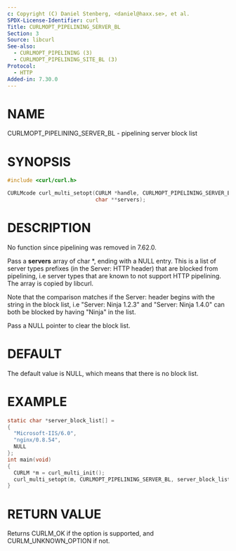 ```yaml
---
c: Copyright (C) Daniel Stenberg, <daniel@haxx.se>, et al.
SPDX-License-Identifier: curl
Title: CURLMOPT_PIPELINING_SERVER_BL
Section: 3
Source: libcurl
See-also:
  - CURLMOPT_PIPELINING (3)
  - CURLMOPT_PIPELINING_SITE_BL (3)
Protocol:
  - HTTP
Added-in: 7.30.0
---
```


# NAME

CURLMOPT_PIPELINING_SERVER_BL - pipelining server block list

# SYNOPSIS

~~~c
#include <curl/curl.h>

CURLMcode curl_multi_setopt(CURLM *handle, CURLMOPT_PIPELINING_SERVER_BL,
                            char **servers);
~~~

# DESCRIPTION

No function since pipelining was removed in 7.62.0.

Pass a **servers** array of char *, ending with a NULL entry. This is a list
of server types prefixes (in the Server: HTTP header) that are blocked from
pipelining, i.e server types that are known to not support HTTP
pipelining. The array is copied by libcurl.

Note that the comparison matches if the Server: header begins with the string
in the block list, i.e "Server: Ninja 1.2.3" and "Server: Ninja 1.4.0" can
both be blocked by having "Ninja" in the list.

Pass a NULL pointer to clear the block list.

# DEFAULT

The default value is NULL, which means that there is no block list.

# EXAMPLE

~~~c
static char *server_block_list[] =
{
  "Microsoft-IIS/6.0",
  "nginx/0.8.54",
  NULL
};
int main(void)
{
  CURLM *m = curl_multi_init();
  curl_multi_setopt(m, CURLMOPT_PIPELINING_SERVER_BL, server_block_list);
}
~~~

# RETURN VALUE

Returns CURLM_OK if the option is supported, and CURLM_UNKNOWN_OPTION if not.
